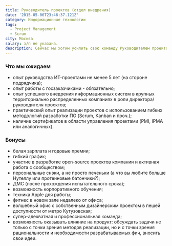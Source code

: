 ```yaml
---
title: Руководитель проектов (отдел внедрения)
date: '2015-05-06T23:46:37.121Z'
category: Информационные технологии
tags:
  - Project Management
  - Scrum
city: Москва
salary: з/п не указана.
description: Сейчас мы хотим усилить свою команду Руководителем проектов, который вместе с нами будет работать над развитием лучшего корпоративного мессенджера.
---
```


### Что мы ожидаем

- опыт руководства ИТ-проектами не менее 5 лет (на стороне подрядчика);
- опыт работы с госзаказчиками - обязательно;
- опыт успешного внедрения информационных систем в крупных территориально распределенных компаниях в роли директора/руководителя проектов;
- практический опыт реализации проектов с использованием гибких методологий разработки ПО (Scrum, Kanban и проч.);
- наличие сертификатов в области управления проектами (PMI, IPMA или аналогичных).

### Бонусы

- белая зарплата и годовые премии;
- гибкий график;
- участие в разработке open-source проектов компании и активная работа с сообществом;
- персональные снэки, а не просто печеньки (а что вы любите больше Нутеллу или протеиновые батончики?);
- ДМС (после прохождения испытательного срока);
- возможность корпоративного обучения;
- техника Apple для работы;
- фитнес в новом зале недалеко от офиса;
- волшебный офис с собственным дизайнерским проектом в пешей доступности от метро Кутузовская;
- супер-адекватная и профессиональная команда;
- возможность оказывать влияние на продукт: обсуждать задачи не только с точки зрения методов реализации, но и с точки зрения рациональности и необходимости разрабатываемых фич, вносить свои идеи.

